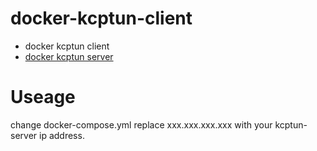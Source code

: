 # docker-kcptun-client
- docker kcptun client
- [docker kcptun server](http://githuc.com/lotosbin/docker-kcptun-server)

# Useage
 change docker-compose.yml 
 replace xxx.xxx.xxx.xxx with your kcptun-server ip address.